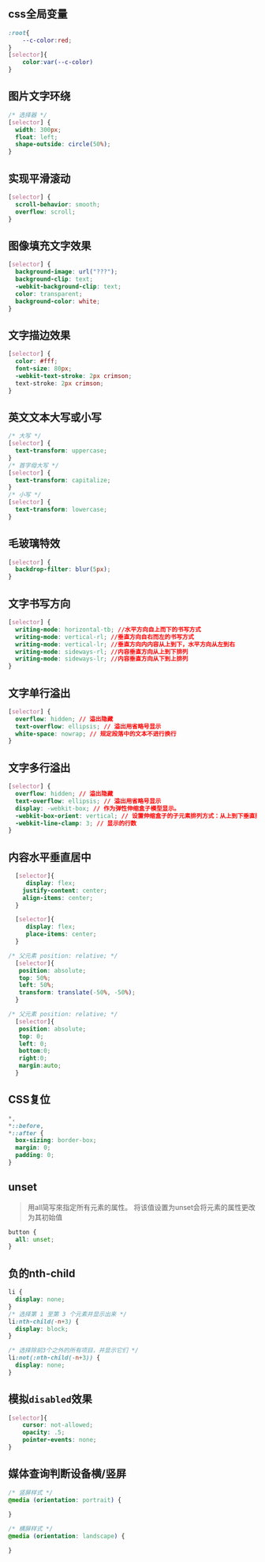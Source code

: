 ## css全局变量
```css
:root{
    --c-color:red;
}
[selector]{
    color:var(--c-color)
}
```

## 图片文字环绕

```css
/* 选择器 */
[selector] {
  width: 300px;
  float: left;
  shape-outside: circle(50%);
}
```

## 实现平滑滚动

```css
[selector] {
  scroll-behavior: smooth;
  overflow: scroll;
}
```

## 图像填充文字效果

```css
[selector] {
  background-image: url("???");
  background-clip: text;
  -webkit-background-clip: text;
  color: transparent;
  background-color: white;
}
```

## 文字描边效果

```css
[selector] {
  color: #fff;
  font-size: 80px;
  -webkit-text-stroke: 2px crimson;
  text-stroke: 2px crimson;
}
```

## 英文文本大写或小写

```css
/* 大写 */
[selector] {
  text-transform: uppercase;
}
/* 首字母大写 */
[selector] {
  text-transform: capitalize;
}
/* 小写 */
[selector] {
  text-transform: lowercase;
}
```

## 毛玻璃特效

```css
[selector] {
  backdrop-filter: blur(5px);
}
```

## 文字书写方向

```css
[selector] {
  writing-mode: horizontal-tb; //水平方向自上而下的书写方式
  writing-mode: vertical-rl; //垂直方向自右而左的书写方式
  writing-mode: vertical-lr; //垂直方向内内容从上到下，水平方向从左到右
  writing-mode: sideways-rl; //内容垂直方向从上到下排列
  writing-mode: sideways-lr; //内容垂直方向从下到上排列
}
```

## 文字单行溢出

```css
[selector] {
  overflow: hidden; // 溢出隐藏
  text-overflow: ellipsis; // 溢出用省略号显示
  white-space: nowrap; // 规定段落中的文本不进行换行
}
```

## 文字多行溢出

```css
[selector] {
  overflow: hidden; // 溢出隐藏
  text-overflow: ellipsis; // 溢出用省略号显示
  display: -webkit-box; // 作为弹性伸缩盒子模型显示。
  -webkit-box-orient: vertical; // 设置伸缩盒子的子元素排列方式：从上到下垂直排列
  -webkit-line-clamp: 3; // 显示的行数
}
```

## 内容水平垂直居中
``` css 
  [selector]{
     display: flex;  
    justify-content: center;  
    align-items: center;  
  }
```
``` css
  [selector]{
     display: flex;  
     place-items: center; 
  }
```
``` css
/* 父元素 position: relative; */
  [selector]{
   position: absolute;  
   top: 50%;  
   left: 50%;  
   transform: translate(-50%, -50%); 
  }
```
``` css
/* 父元素 position: relative; */
  [selector]{
   position: absolute;  
   top: 0;  
   left: 0;
   bottom:0;
   right:0;  
   margin:auto; 
  }
```  

## CSS复位  
```css
*,
*::before,
*::after {
  box-sizing: border-box;
  margin: 0;
  padding: 0;
}
```  

## unset  
> 用all简写來指定所有元素的属性。 将该值设置为unset会将元素的属性更改为其初始值  
```css
button {
  all: unset;
}
```  

## 负的nth-child  
```css
li {
  display: none;
}
/* 选择第 1 至第 3 个元素并显示出来 */
li:nth-child(-n+3) {
  display: block;
}

/* 选择除前3个之外的所有项目，并显示它们 */
li:not(:nth-child(-n+3)) {
  display: none;
}
```


## 模拟`disabled`效果
```css
[selector]{
    cursor: not-allowed;
    opacity: .5;
    pointer-events: none;
}

```

## 媒体查询判断设备横/竖屏
```css
/* 竖屏样式 */
@media (orientation: portrait) {
 
}

/* 横屏样式 */
@media (orientation: landscape) {

}
```


